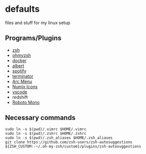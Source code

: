 # defaults
files and stuff for my linux setup

## Programs/Plugins

- [zsh](https://github.com/robbyrussell/oh-my-zsh/wiki/Installing-ZSH)  
- [ohmyzsh](https://github.com/robbyrussell/oh-my-zsh)
- [docker](https://docs.docker.com/install/linux/docker-ce/ubuntu/)
- [albert](https://albertlauncher.github.io/docs/installing/)
- [spotify](https://www.spotify.com/us/download/linux/)
- [terminator](https://gnometerminator.blogspot.com/p/introduction.html)
- [Arc Menu](https://www.fossmint.com/arc-menu-an-alternative-app-launcher-for-gnome-shell/)
- [Numix Icons](https://github.com/numixproject/numix-icon-theme)
- [vscode](https://code.visualstudio.com/docs/setup/linux)
- redshift
- [Roboto Mono](https://fonts.google.com/specimen/Roboto+Mono?selection.family=Roboto+Mono)

## Necessary commands
```
sudo ln -s $(pwd)/.vimrc $HOME/.vimrc
sudo ln -s $(pwd)/.zshrc $HOME/.zshrc
sudo ln -s $(pwd)/.zsh_aliases $HOME/.zsh_aliases
git clone https://github.com/zsh-users/zsh-autosuggestions ${ZSH_CUSTOM:-~/.oh-my-zsh/custom}/plugins/zsh-autosuggestions
```
